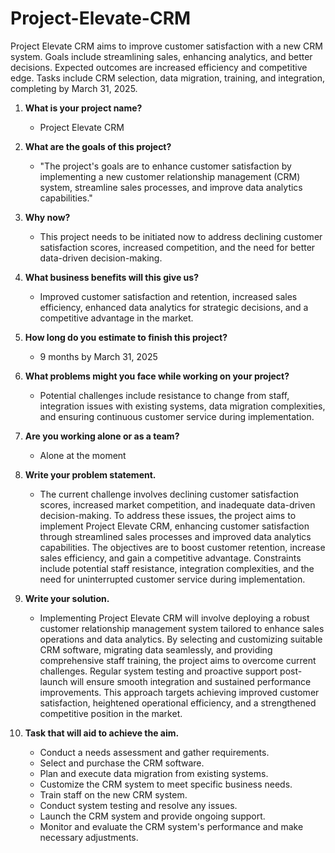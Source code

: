 # Project-Elevate-CRM
Project Elevate CRM aims to improve customer satisfaction with a new CRM system. Goals include streamlining sales, enhancing analytics, and better decisions. Expected outcomes are increased efficiency and competitive edge. Tasks include CRM selection, data migration, training, and integration, completing by March 31, 2025.


1. **What is your project name?**
   - Project Elevate CRM

2. **What are the goals of this project?**
   - "The project's goals are to enhance customer satisfaction by implementing a new customer relationship management (CRM) system, streamline sales processes, and improve data analytics capabilities."

3. **Why now?**
   - This project needs to be initiated now to address declining customer satisfaction scores, increased competition, and the need for better data-driven decision-making.

4. **What business benefits will this give us?**
   - Improved customer satisfaction and retention, increased sales efficiency, enhanced data analytics for strategic decisions, and a competitive advantage in the market.

5. **How long do you estimate to finish this project?**
   - 9 months by March 31, 2025

6. **What problems might you face while working on your project?**
   - Potential challenges include resistance to change from staff, integration issues with existing systems, data migration complexities, and ensuring continuous customer service during implementation.

7. **Are you working alone or as a team?**
   - Alone at the moment

8. **Write your problem statement.**
   - The current challenge involves declining customer satisfaction scores, increased market competition, and inadequate data-driven decision-making. To address these issues, the project aims to implement Project Elevate CRM, enhancing customer satisfaction through streamlined sales processes and improved data analytics capabilities. The objectives are to boost customer retention, increase sales efficiency, and gain a competitive advantage. Constraints include potential staff resistance, integration complexities, and the need for uninterrupted customer service during implementation.

9. **Write your solution.**
   - Implementing Project Elevate CRM will involve deploying a robust customer relationship management system tailored to enhance sales operations and data analytics. By selecting and customizing suitable CRM software, migrating data seamlessly, and providing comprehensive staff training, the project aims to overcome current challenges. Regular system testing and proactive support post-launch will ensure smooth integration and sustained performance improvements. This approach targets achieving improved customer satisfaction, heightened operational efficiency, and a strengthened competitive position in the market.

10. **Task that will aid to achieve the aim.**
    - Conduct a needs assessment and gather requirements.
    - Select and purchase the CRM software.
    - Plan and execute data migration from existing systems.
    - Customize the CRM system to meet specific business needs.
    - Train staff on the new CRM system.
    - Conduct system testing and resolve any issues.
    - Launch the CRM system and provide ongoing support.
    - Monitor and evaluate the CRM system's performance and make necessary adjustments.	                                                   
